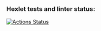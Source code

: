 ### Hexlet tests and linter status:
[![Actions Status](https://github.com/Lasterius/frontend-project-11/actions/workflows/hexlet-check.yml/badge.svg)](https://github.com/Lasterius/frontend-project-11/actions)